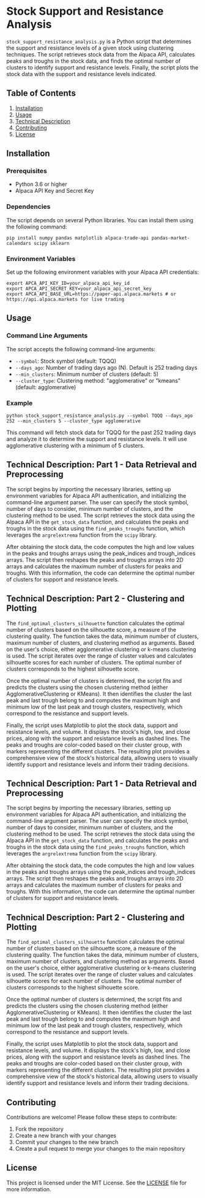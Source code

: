 # Stock Support and Resistance Analysis

`stock_support_resistance_analysis.py` is a Python script that determines the support and resistance levels of a given stock using clustering techniques. The script retrieves stock data from the Alpaca API, calculates peaks and troughs in the stock data, and finds the optimal number of clusters to identify support and resistance levels. Finally, the script plots the stock data with the support and resistance levels indicated.

## Table of Contents
1. [Installation](#installation)
2. [Usage](#usage)
3. [Technical Description](#technical_description)
4. [Contributing](#contributing)
5. [License](#license)

## Installation

### Prerequisites

- Python 3.6 or higher
- Alpaca API Key and Secret Key

### Dependencies

The script depends on several Python libraries. You can install them using the following command:

```
pip install numpy pandas matplotlib alpaca-trade-api pandas-market-calendars scipy sklearn
```

### Environment Variables

Set up the following environment variables with your Alpaca API credentials:

```
export APCA_API_KEY_ID=your_alpaca_api_key_id
export APCA_API_SECRET_KEY=your_alpaca_api_secret_key
export APCA_API_BASE_URL=https://paper-api.alpaca.markets # or https://api.alpaca.markets for live trading
```

## Usage

### Command Line Arguments

The script accepts the following command-line arguments:

- `--symbol`: Stock symbol (default: TQQQ)
- `--days_ago`: Number of trading days ago (N). Default is 252 trading days
- `--min_clusters`: Minimum number of clusters (default: 5)
- `--cluster_type`: Clustering method: "agglomerative" or "kmeans" (default: agglomerative)

### Example

```
python stock_support_resistance_analysis.py --symbol TQQQ --days_ago 252 --min_clusters 5 --cluster_type agglomerative
```

This command will fetch stock data for TQQQ for the past 252 trading days and analyze it to determine the support and resistance levels. It will use agglomerative clustering with a minimum of 5 clusters.

## Technical Description: Part 1 - Data Retrieval and Preprocessing

The script begins by importing the necessary libraries, setting up environment variables for Alpaca API authentication, and initializing the command-line argument parser. The user can specify the stock symbol, number of days to consider, minimum number of clusters, and the clustering method to be used. The script retrieves the stock data using the Alpaca API in the `get_stock_data` function, and calculates the peaks and troughs in the stock data using the `find_peaks_troughs` function, which leverages the `argrelextrema` function from the `scipy` library.

After obtaining the stock data, the code computes the high and low values in the peaks and troughs arrays using the peak_indices and trough_indices arrays. The script then reshapes the peaks and troughs arrays into 2D arrays and calculates the maximum number of clusters for peaks and troughs. With this information, the code can determine the optimal number of clusters for support and resistance levels.

## Technical Description: Part 2 - Clustering and Plotting

The `find_optimal_clusters_silhouette` function calculates the optimal number of clusters based on the silhouette score, a measure of the clustering quality. The function takes the data, minimum number of clusters, maximum number of clusters, and clustering method as arguments. Based on the user's choice, either agglomerative clustering or k-means clustering is used. The script iterates over the range of cluster values and calculates silhouette scores for each number of clusters. The optimal number of clusters corresponds to the highest silhouette score.

Once the optimal number of clusters is determined, the script fits and predicts the clusters using the chosen clustering method (either AgglomerativeClustering or KMeans). It then identifies the cluster the last peak and last trough belong to and computes the maximum high and minimum low of the last peak and trough clusters, respectively, which correspond to the resistance and support levels.

Finally, the script uses Matplotlib to plot the stock data, support and resistance levels, and volume. It displays the stock's high, low, and close prices, along with the support and resistance levels as dashed lines. The peaks and troughs are color-coded based on their cluster group, with markers representing the different clusters. The resulting plot provides a comprehensive view of the stock's historical data, allowing users to visually identify support and resistance levels and inform their trading decisions.
## Technical Description: Part 1 - Data Retrieval and Preprocessing

The script begins by importing the necessary libraries, setting up environment variables for Alpaca API authentication, and initializing the command-line argument parser. The user can specify the stock symbol, number of days to consider, minimum number of clusters, and the clustering method to be used. The script retrieves the stock data using the Alpaca API in the `get_stock_data` function, and calculates the peaks and troughs in the stock data using the `find_peaks_troughs` function, which leverages the `argrelextrema` function from the `scipy` library.

After obtaining the stock data, the code computes the high and low values in the peaks and troughs arrays using the peak_indices and trough_indices arrays. The script then reshapes the peaks and troughs arrays into 2D arrays and calculates the maximum number of clusters for peaks and troughs. With this information, the code can determine the optimal number of clusters for support and resistance levels.

## Technical Description: Part 2 - Clustering and Plotting

The `find_optimal_clusters_silhouette` function calculates the optimal number of clusters based on the silhouette score, a measure of the clustering quality. The function takes the data, minimum number of clusters, maximum number of clusters, and clustering method as arguments. Based on the user's choice, either agglomerative clustering or k-means clustering is used. The script iterates over the range of cluster values and calculates silhouette scores for each number of clusters. The optimal number of clusters corresponds to the highest silhouette score.

Once the optimal number of clusters is determined, the script fits and predicts the clusters using the chosen clustering method (either AgglomerativeClustering or KMeans). It then identifies the cluster the last peak and last trough belong to and computes the maximum high and minimum low of the last peak and trough clusters, respectively, which correspond to the resistance and support levels.

Finally, the script uses Matplotlib to plot the stock data, support and resistance levels, and volume. It displays the stock's high, low, and close prices, along with the support and resistance levels as dashed lines. The peaks and troughs are color-coded based on their cluster group, with markers representing the different clusters. The resulting plot provides a comprehensive view of the stock's historical data, allowing users to visually identify support and resistance levels and inform their trading decisions.

## Contributing

Contributions are welcome! Please follow these steps to contribute:

1. Fork the repository
2. Create a new branch with your changes
3. Commit your changes to the new branch
4. Create a pull request to merge your changes to the main repository

## License

This project is licensed under the MIT License. See the [LICENSE](LICENSE) file for more information.

